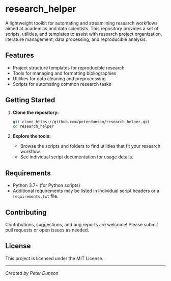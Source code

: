 # research_helper

A lightweight toolkit for automating and streamlining research workflows, aimed at academics and data scientists. This repository provides a set of scripts, utilities, and templates to assist with research project organization, literature management, data processing, and reproducible analysis.

## Features

- Project structure templates for reproducible research
- Tools for managing and formatting bibliographies
- Utilities for data cleaning and preprocessing
- Scripts for automating common research tasks

## Getting Started

1. **Clone the repository:**
   ```bash
   git clone https://github.com/peterdunson/research_helper.git
   cd research_helper
   ```

2. **Explore the tools:**
   - Browse the scripts and folders to find utilities that fit your research workflow.
   - See individual script documentation for usage details.

## Requirements

- Python 3.7+ (for Python scripts)
- Additional requirements may be listed in individual script headers or a `requirements.txt` file.

## Contributing

Contributions, suggestions, and bug reports are welcome! Please submit pull requests or open issues as needed.

## License

This project is licensed under the MIT License.

---
*Created by Peter Dunson*
